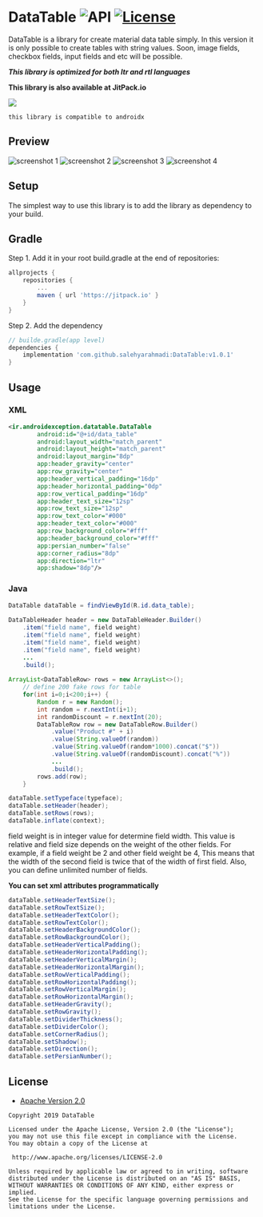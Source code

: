 DataTable ![API](https://img.shields.io/badge/API-17%2B-brightgreen.svg?style=flat) [![License](https://img.shields.io/badge/License-Apache%202.0-green.svg)](https://opensource.org/licenses/Apache-2.0)
===================

DataTable is a library for create material data table simply. In this version it is only possible to create tables with string values.
Soon, image fields, checkbox fields, input fields and etc will be possible.

***This library is optimized for both ltr and rtl languages***
  



**This library is also available at JitPack.io**

[![](https://jitpack.io/v/salehyarahmadi/DataTable.svg)](https://jitpack.io/#salehyarahmadi/DataTable)




`this library is compatible to androidx`

## Preview
![screenshot 1](https://github.com/salehyarahmadi/DataTable/blob/master/1.jpg)
![screenshot 2](https://github.com/salehyarahmadi/DataTable/blob/master/2.jpg)
![screenshot 3](https://github.com/salehyarahmadi/DataTable/blob/master/3.jpg)
![screenshot 4](https://github.com/salehyarahmadi/DataTable/blob/master/4.jpg)

## Setup
The simplest way to use this library is to add the library as dependency to your build.

## Gradle

Step 1. Add it in your root build.gradle at the end of repositories:

```gradle
allprojects {
	repositories {
		...
		maven { url 'https://jitpack.io' }
	}
}
```

Step 2. Add the dependency
  
```gradle
// builde.gradle(app level)
dependencies {
    implementation 'com.github.salehyarahmadi:DataTable:v1.0.1'
}
```
 


## Usage

### XML
```xml
<ir.androidexception.datatable.DataTable
        android:id="@+id/data_table"
        android:layout_width="match_parent"
        android:layout_height="match_parent"
        android:layout_margin="8dp"
        app:header_gravity="center"
        app:row_gravity="center"
        app:header_vertical_padding="16dp"
        app:header_horizontal_padding="0dp"
        app:row_vertical_padding="16dp"
        app:header_text_size="12sp"
        app:row_text_size="12sp"
        app:row_text_color="#000"
        app:header_text_color="#000"
        app:row_background_color="#fff"
        app:header_background_color="#fff"
        app:persian_number="false"
        app:corner_radius="8dp"
        app:direction="ltr"
        app:shadow="8dp"/>
```

### Java


```java
DataTable dataTable = findViewById(R.id.data_table);
        
DataTableHeader header = new DataTableHeader.Builder()
    .item("field name", field weight)
    .item("field name", field weight)
    .item("field name", field weight)
    .item("field name", field weight)
    ...
    .build();
    
ArrayList<DataTableRow> rows = new ArrayList<>();
    // define 200 fake rows for table 
    for(int i=0;i<200;i++) {
        Random r = new Random();
        int random = r.nextInt(i+1);
        int randomDiscount = r.nextInt(20);
        DataTableRow row = new DataTableRow.Builder()
            .value("Product #" + i)
            .value(String.valueOf(random))
            .value(String.valueOf(random*1000).concat("$"))
            .value(String.valueOf(randomDiscount).concat("%"))
            ...
            .build();
        rows.add(row);
    }

dataTable.setTypeface(typeface);
dataTable.setHeader(header);
dataTable.setRows(rows);
dataTable.inflate(context);
```

field weight is in integer value for determine field width. This value is relative and field size depends on the weight of the other fields.
For example, if a field weight be 2 and other field weight be 4, This means that the width of the second field is twice that of the width of first field.
Also, you can define unlimited number of fields.





**You can set xml attributes programmatically**

```java
dataTable.setHeaderTextSize();
dataTable.setRowTextSize();
dataTable.setHeaderTextColor();
dataTable.setRowTextColor();
dataTable.setHeaderBackgroundColor();
dataTable.setRowBackgroundColor();
dataTable.setHeaderVerticalPadding();
dataTable.setHeaderHorizontalPadding();
dataTable.setHeaderVerticalMargin();
dataTable.setHeaderHorizontalMargin();
dataTable.setRowVerticalPadding();
dataTable.setRowHorizontalPadding();
dataTable.setRowVerticalMargin();
dataTable.setRowHorizontalMargin();
dataTable.setHeaderGravity();
dataTable.setRowGravity();
dataTable.setDividerThickness();
dataTable.setDividerColor();
dataTable.setCornerRadius();
dataTable.setShadow();
dataTable.setDirection();
dataTable.setPersianNumber();
```

    
    


    


        
 ## License

* [Apache Version 2.0](http://www.apache.org/licenses/LICENSE-2.0.html)

```
Copyright 2019 DataTable

Licensed under the Apache License, Version 2.0 (the "License");
you may not use this file except in compliance with the License.
You may obtain a copy of the License at

 http://www.apache.org/licenses/LICENSE-2.0

Unless required by applicable law or agreed to in writing, software
distributed under the License is distributed on an "AS IS" BASIS,
WITHOUT WARRANTIES OR CONDITIONS OF ANY KIND, either express or implied.
See the License for the specific language governing permissions and
limitations under the License.
       

